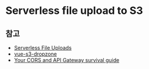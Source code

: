 # Serverless file upload to S3




## 참고
* [Serverless File Uploads](https://www.netlify.com/blog/2016/11/17/serverless-file-uploads/)
* [vue-s3-dropzone](https://github.com/kfei/vue-s3-dropzone)
* [Your CORS and API Gateway survival guide](https://serverless.com/blog/cors-api-gateway-survival-guide/)